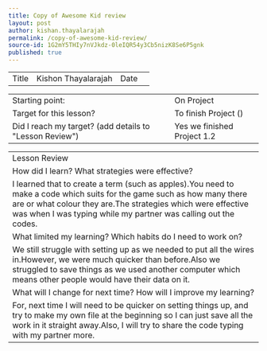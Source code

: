 ```yaml
---
title: Copy of Awesome Kid review
layout: post
author: kishan.thayalarajah
permalink: /copy-of-awesome-kid-review/
source-id: 1G2mY5THIy7nVJkdz-0leIQR54y3Cb5nizK8Se6P5gnk
published: true
---
```

<table>
  <tr>
    <td>Title</td>
    <td>Kishon Thayalarajah </td>
    <td>Date</td>
    <td></td>
  </tr>
</table>


<table>
  <tr>
    <td>Starting point:</td>
    <td>On Project </td>
  </tr>
  <tr>
    <td>Target for this lesson?</td>
    <td>To finish Project ()</td>
  </tr>
  <tr>
    <td>Did I reach my target? 
(add details to "Lesson Review")</td>
    <td>Yes we finished Project 1.2</td>
  </tr>
</table>


<table>
  <tr>
    <td>Lesson Review</td>
  </tr>
  <tr>
    <td>How did I learn? What strategies were effective? </td>
  </tr>
  <tr>
    <td>I learned that to create a term (such as apples).You need to make a code which suits for the game such as how many there are or what colour they are.The strategies which were effective was when I was typing while my partner was calling out the codes.</td>
  </tr>
  <tr>
    <td>What limited my learning? Which habits do I need to work on? </td>
  </tr>
  <tr>
    <td>We still struggle with setting up as we needed to put all the wires in.However, we were much quicker than before.Also we struggled to save things as we used another computer which means other people would have their data on it.</td>
  </tr>
  <tr>
    <td>What will I change for next time? How will I improve my learning?</td>
  </tr>
  <tr>
    <td>For, next time I will need to be quicker on setting things up, and try to make my own file at the beginning so I can just save all the work in it straight away.Also, I will try to share the code typing with my partner more.</td>
  </tr>
</table>



